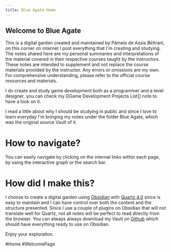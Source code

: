 ```yaml
---
title: Blue Agate Home
---
```

## Welcome to Blue Agate

This is a digital garden created and maintained by Pâmela de Assis Beltrani, on this corner on internet I post everything that I'm creating and studying. The notes shared here are my personal summaries and interpretations of the material covered in their respective courses taught by the instructors. These notes are intended to supplement and not replace the course materials provided by the instructor. Any errors or omissions are my own. For comprehensive understanding, please refer to the official course resources and materials.

I do create and study game development both as a programmer and a level designer, you can check my [[Game Development Projects List]] note to have a look on it. 

I read a little about why I should be studying in public and since I love to learn everyday I'm bringing my notes under the folder Blue Agate, which was the original source Vault of it.
# How to navigate?
You can easily navigate by clicking on the internal links within each page, by using the interactive graph or the search bar.
# How did I make this?
I choose to create a digital garden using  [Obsidian](https://obsidian.md) with [Quartz 4.0](https://quartz.jzhao.xyz) since is easy to maintain and I can have control over both the content and the structure presented. Since I use a couple of plugins on Obsidian that will not translate well for Quartz, not all notes will be perfect to read directly from the browser. You can always always download my Vault on [Github](https://github.com/PamNawi/YellowQuartz) which should have everything ready to use on Obsidian.

Enjoy your exploration.

#Home #WelcomePage
